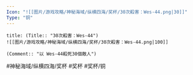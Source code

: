```yaml
---
Icon: "![[图片/游戏攻略/神秘海域/纵横四海/奖杯/30次殺害：Wes-44.png|30]]"
Type: "铜"
---
```

```ad-common-bronze-trophy
title: (Title:: "30次殺害：Wes-44")
![[图片/游戏攻略/神秘海域/纵横四海/奖杯/30次殺害：Wes-44.png|100]]

(Comment:: "以 Wes-44殺死30個敵人")
```

#神秘海域/纵横四海/奖杯 #奖杯 #奖杯/铜
